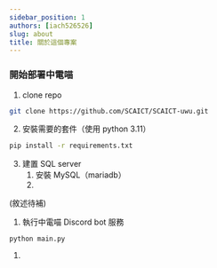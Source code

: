 ```yaml
---
sidebar_position: 1
authors: [iach526526]
slug: about
title: 關於這個專案
---
```


### 開始部署中電喵

1. clone repo

```bash
git clone https://github.com/SCAICT/SCAICT-uwu.git
```
2. 安裝需要的套件（使用 python 3.11）
```bash
pip install -r requirements.txt
```
3. 建置 SQL server
   1. 安裝 MySQL（mariadb）
   2. 
(敘述待補)
1. 執行中電喵 Discord bot 服務
```
python main.py
```
1. 